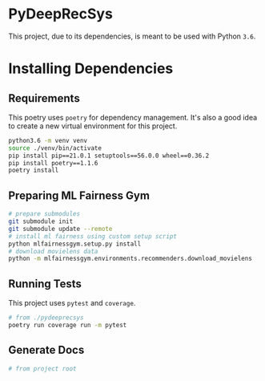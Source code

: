 # PyDeepRecSys

This project, due to its dependencies, is meant to be used with Python `3.6`.

# Installing Dependencies

## Requirements

This poetry uses `poetry` for dependency management. It's also a good idea to create a new virtual environment for this project.

```bash
python3.6 -m venv venv
source ./venv/bin/activate
pip install pip==21.0.1 setuptools==56.0.0 wheel==0.36.2
pip install poetry==1.1.6
poetry install
```

## Preparing ML Fairness Gym

```bash
# prepare submodules
git submodule init
git submodule update --remote
# install ml fairness using custom setup script
python mlfairnessgym.setup.py install
# download movielens data
python -m mlfairnessgym.environments.recommenders.download_movielens
```

## Running Tests

This project uses `pytest` and `coverage`.

```bash
# from ./pydeeprecsys
poetry run coverage run -m pytest
```

## Generate Docs

```bash
# from project root
```